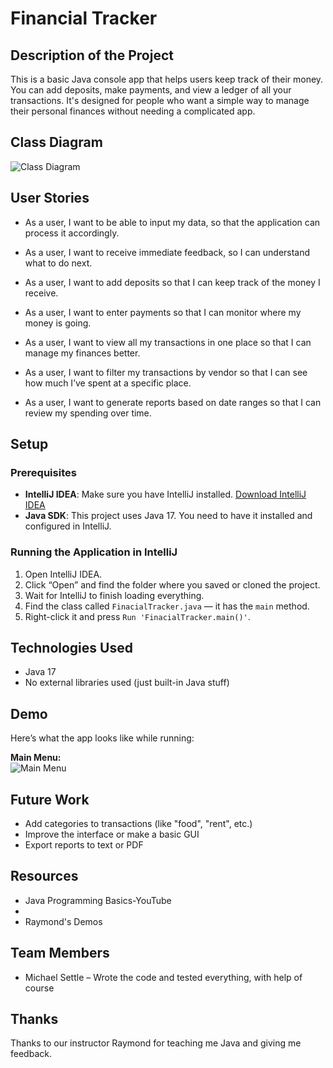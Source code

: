 # Financial Tracker

## Description of the Project  
This is a basic Java console app that helps users keep track of their money. You can add deposits, make payments, and view a ledger of all your transactions. It's designed for people who want a simple way to manage their personal finances without needing a complicated app.

## Class Diagram

![Class Diagram](./classdiagram.png.png)

## User Stories  
- As a user, I want to be able to input my data, so that the application can process it accordingly.  

- As a user, I want to receive immediate feedback, so I can understand what to do next.

- As a user, I want to add deposits so that I can keep track of the money I receive.

- As a user, I want to enter payments so that I can monitor where my money is going.

- As a user, I want to view all my transactions in one place so that I can manage my finances better.

- As a user, I want to filter my transactions by vendor so that I can see how much I’ve spent at a specific place.

- As a user, I want to generate reports based on date ranges so that I can review my spending over time.

## Setup  

### Prerequisites  
- **IntelliJ IDEA**: Make sure you have IntelliJ installed. [Download IntelliJ IDEA](https://www.jetbrains.com/idea/download/)  
- **Java SDK**: This project uses Java 17. You need to have it installed and configured in IntelliJ.

### Running the Application in IntelliJ  
1. Open IntelliJ IDEA.  
2. Click “Open” and find the folder where you saved or cloned the project.  
3. Wait for IntelliJ to finish loading everything.  
4. Find the class called `FinacialTracker.java` — it has the `main` method.  
5. Right-click it and press `Run 'FinacialTracker.main()'`.

## Technologies Used  
- Java 17  
- No external libraries used (just built-in Java stuff)

## Demo  
Here’s what the app looks like while running:

**Main Menu:**  
![Main Menu](./main-menu.png.png)

## Future Work  
- Add categories to transactions (like "food", "rent", etc.)  
- Improve the interface or make a basic GUI  
- Export reports to text or PDF

## Resources  
- Java Programming Basics-YouTube  
- 
- Raymond's Demos

## Team Members  
- Michael Settle – Wrote the code and tested everything, with help of course

## Thanks  
Thanks to our instructor Raymond for teaching me Java and giving me feedback.
